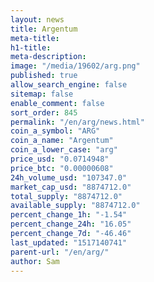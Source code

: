 ```yaml
---
layout: news
title: Argentum
meta-title: 
h1-title: 
meta-description: 
image: "/media/19602/arg.png"
published: true
allow_search_engine: false
sitemap: false
enable_comment: false
sort_order: 845
permalink: "/en/arg/news.html"
coin_a_symbol: "ARG"
coin_a_name: "Argentum"
coin_a_lower_case: "arg"
price_usd: "0.0714948"
price_btc: "0.00000608"
24h_volume_usd: "107347.0"
market_cap_usd: "8874712.0"
total_supply: "8874712.0"
available_supply: "8874712.0"
percent_change_1h: "-1.54"
percent_change_24h: "16.05"
percent_change_7d: "-46.46"
last_updated: "1517140741"
parent-url: "/en/arg/"
author: Sam
---
```


